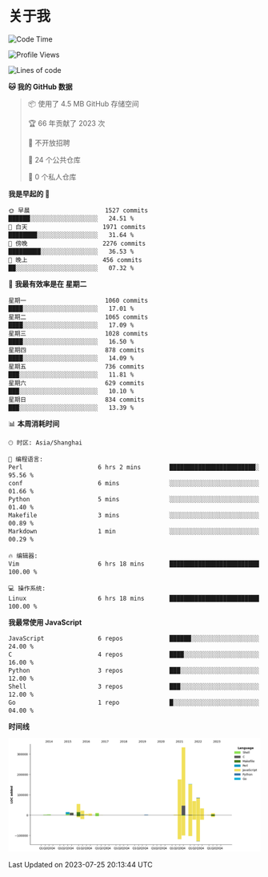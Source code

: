 # 关于我

<!--START_SECTION:waka-->
![Code Time](http://img.shields.io/badge/Code%20Time-777%20hrs%2024%20mins-blue)

![Profile Views](http://img.shields.io/badge/%E4%B8%AA%E4%BA%BA%E8%B5%84%E6%96%99%E8%A7%82%E7%9C%8B%E6%AC%A1%E6%95%B0-0-blue)

![Lines of code](https://img.shields.io/badge/%E4%BB%8E%E3%80%8CHello%20World%E3%80%8D%E8%B5%B7%E6%88%91%E5%B7%B2%E7%BB%8F%E5%86%99%E4%BA%86-995.4%20thousand%20%E8%A1%8C%E4%BB%A3%E7%A0%81-blue)

**🐱 我的 GitHub 数据** 

> 📦  使用了 4.5 MB GitHub 存储空间 
 > 
> 🏆 66 年贡献了 2023 次
 > 
> 🚫 不开放招聘
 > 
> 📜 24 个公共仓库 
 > 
> 🔑 0 个私人仓库 
 > 
**我是早起的 🐤** 

```text
🌞 早晨                     1527 commits        ██████░░░░░░░░░░░░░░░░░░░   24.51 % 
🌆 白天                     1971 commits        ████████░░░░░░░░░░░░░░░░░   31.64 % 
🌃 傍晚                     2276 commits        █████████░░░░░░░░░░░░░░░░   36.53 % 
🌙 晚上                     456 commits         ██░░░░░░░░░░░░░░░░░░░░░░░   07.32 % 
```
📅 **我最有效率是在 星期二** 

```text
星期一                      1060 commits        ████░░░░░░░░░░░░░░░░░░░░░   17.01 % 
星期二                      1065 commits        ████░░░░░░░░░░░░░░░░░░░░░   17.09 % 
星期三                      1028 commits        ████░░░░░░░░░░░░░░░░░░░░░   16.50 % 
星期四                      878 commits         ████░░░░░░░░░░░░░░░░░░░░░   14.09 % 
星期五                      736 commits         ███░░░░░░░░░░░░░░░░░░░░░░   11.81 % 
星期六                      629 commits         ███░░░░░░░░░░░░░░░░░░░░░░   10.10 % 
星期日                      834 commits         ███░░░░░░░░░░░░░░░░░░░░░░   13.39 % 
```


📊 **本周消耗时间** 

```text
🕑︎ 时区: Asia/Shanghai

💬 编程语言: 
Perl                     6 hrs 2 mins        ████████████████████████░   95.56 % 
conf                     6 mins              ░░░░░░░░░░░░░░░░░░░░░░░░░   01.66 % 
Python                   5 mins              ░░░░░░░░░░░░░░░░░░░░░░░░░   01.40 % 
Makefile                 3 mins              ░░░░░░░░░░░░░░░░░░░░░░░░░   00.89 % 
Markdown                 1 min               ░░░░░░░░░░░░░░░░░░░░░░░░░   00.29 % 

🔥 编辑器: 
Vim                      6 hrs 18 mins       █████████████████████████   100.00 % 

💻 操作系统: 
Linux                    6 hrs 18 mins       █████████████████████████   100.00 % 
```

**我最常使用 JavaScript** 

```text
JavaScript               6 repos             ██████░░░░░░░░░░░░░░░░░░░   24.00 % 
C                        4 repos             ████░░░░░░░░░░░░░░░░░░░░░   16.00 % 
Python                   3 repos             ███░░░░░░░░░░░░░░░░░░░░░░   12.00 % 
Shell                    3 repos             ███░░░░░░░░░░░░░░░░░░░░░░   12.00 % 
Go                       1 repo              █░░░░░░░░░░░░░░░░░░░░░░░░   04.00 % 
```



**时间线**

![Lines of Code chart](https://raw.githubusercontent.com/Arondight/Arondight/master/assets/bar_graph.png)


 Last Updated on 2023-07-25 20:13:44 UTC
<!--END_SECTION:waka-->
